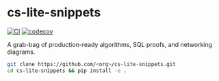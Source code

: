 # cs-lite-snippets

[![CI](https://github.com/ls500pymaster/cs-lite-snippets/actions/workflows/ci.yml/badge.svg)](…)
[![codecov](https://codecov.io/gh/learn-2025/cs-lite-snippets/branch/main/graph/badge.svg)](…)

A grab-bag of production-ready algorithms, SQL proofs, and networking diagrams.

```bash
git clone https://github.com/<org>/cs-lite-snippets.git
cd cs-lite-snippets && pip install -e .
```
